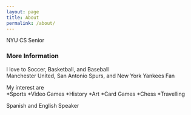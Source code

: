 ```yaml
---
layout: page
title: About
permalink: /about/
---
```


NYU CS Senior 

### More Information

I love to Soccer, Basketball, and Baseball  
Manchester United, San Antonio Spurs, and New York Yankees Fan  

My interest are  
*Sports
*Video Games
*History
*Art
*Card Games
*Chess
*Travelling

Spanish and English Speaker  

